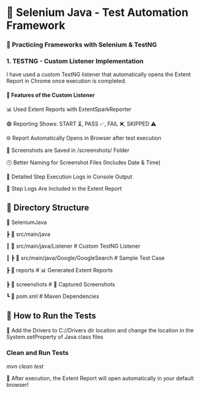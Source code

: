 # 🚀 Selenium Java - Test Automation Framework

### 📌 Practicing Frameworks with Selenium & TestNG

### 1. TESTNG - Custom Listener Implementation

I have used a custom TestNG listener that automatically opens the Extent Report in Chrome once execution is completed.

#### 📌 Features of the Custom Listener

 📊 Used Extent Reports with ExtentSparkReporter

 🟢 Reporting Shows: START ⏳, PASS ✅, FAIL ❌, SKIPPED ⚠️

 🌐 Report Automatically Opens in Browser after test execution

 📸 Screenshots are Saved in /screenshots/ Folder

 🕒 Better Naming for Screenshot Files (Includes Date & Time)

 📝 Detailed Step Execution Logs in Console Output

 📜 Step Logs Are Included in the Extent Report

## 📂 Directory Structure

📂 SeleniumJava

┣ 📂 src/main/java

┃ 📂 src/main/java/Listener       # Custom TestNG Listener

┃ ┣ 📜 src/main/java/Google/GoogleSearch          # Sample Test Case

┣ 📂 reports                      # 📊 Generated Extent Reports

┣ 📂 screenshots                   # 📸 Captured Screenshots

┗ 📜 pom.xml                       # Maven Dependencies

## 🚀 How to Run the Tests

📢 Add the Drivers to C://Drivers dir location and change the location in the System.setProperty of Java class files

### Clean and Run Tests
<i> mvn clean test </i>

 📢 After execution, the Extent Report will open automatically in your default browser!